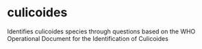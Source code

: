 # culicoides
Identifies culicoides species through questions based on the WHO Operational Document for the Identification of Culicoides
